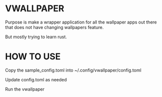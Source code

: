 # VWALLPAPER

Purpose is make a wrapper application for all the wallpaper apps out there that does not have changing wallpapers feature.

But mostly trying to learn rust.


# HOW TO USE
Copy the sample_config.toml into ~/.config/vwallpaper/config.toml

Update config.toml as needed

Run the vwallpaper
